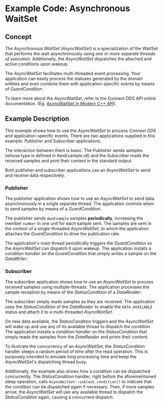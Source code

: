 # Example Code: Asynchronous WaitSet

## Concept

*The Asynchronous WaitSet (AsyncWaitSet)* is a specialization of the WaitSet
that performs the wait asynchronously using *one or more separate threads of
execution*. Additionally, the *AsyncWaitSet* dispatches the attached and active
conditions upon wakeup.

The *AsyncWaitSet* facilitates multi-threaded event processing. Your application
can easily process the statuses generated by the domain entities and even
combine them with application-specific events by means of *GuardCondition*.

To learn more about the *AsyncWaitSet*, refer to the Connext DDS API online
documentation. (Eg. [AsyncWaitSet in Modern C++
API](https://community.rti.com/static/documentation/connext-dds/current/doc/api/connext_dds/api_cpp2/group__DDSAsyncWaitSetModule.html)).

## Example Description

This example shows how to use the *AsyncWaitSet* to process *Connext DDS* and
application-specific events. There are two applications supplied in this
example: Publisher and Subscriber applications.

The interaction between them is basic. The Publisher sends samples (whose type
is defined in AwsExample.idl) and the Subscriber reads the received samples and
print their content in the standard output.

Both publisher and subscriber applications use an *AsyncWaitSet* to send and
receive data respectively.

### Publisher

The publisher application shows how to use an *AsyncWaitSet* to send data
asynchronously in a single separate thread. The application controls when to
send samples by means of a *GuardCondition*.

The publisher sends `AwsExample` samples **periodically**, increasing the member
`number` in one unit for each sample sent. The samples are sent in the context
of a single-threaded *AsyncWaitSet*, to which the application attaches the
*GuardCondition* to drive the publication rate.

The application's main thread periodically triggers the *GuardCondition* so the
*AsyncWaitSet* can dispatch it upon wakeup. The application installs a
*condition handler* on the *GuardCondition* that simply writes a sample on the
*DataWriter*.

### Subscriber

The subscriber application shows how to use an *AsyncWaitSet* to process
received samples using multiple-threads. The application processes the sample
reception by means of the *StatusCondition* of a *DataReader*.

The subscriber simply reads samples as they are received. The application uses
the *StatusCondition* of the *DataReader* to enable the `DATA_AVAILABLE` status
and attach it to a multi-threaded *AsyncWaitSet*.

On new data available, the *StatusCondition* triggers and the *AsyncWaitSet*
will wake up and use any of its available thread to dispatch the condition. The
application installs a  *condition handler* on the *StatusCondition* that simply
reads the samples from the *DataReader* and prints their content.

To illustrate the concurrency of an *AsyncWaitSet*, the *StatusCondition*
handler sleeps a random period of time after the read operation. This is
purposely intended to emulate long processing time and keep the *AsyncWaitSet*'s
dispatching thread busy.

Additionally, the example also shows how a condition can be dispatched
concurrently. The *StatusCondition* handler, right before the aforementioned
sleep operation, calls `AsyncWaitSet::unblock_condition()` to indicate that the
condition can be dispatched again if necessary. Then, if more samples arrive,
the *AsyncWaitSet* will use any available thread to dispatch the
*StatusCondition* again, causing a concurrent dispatch.
